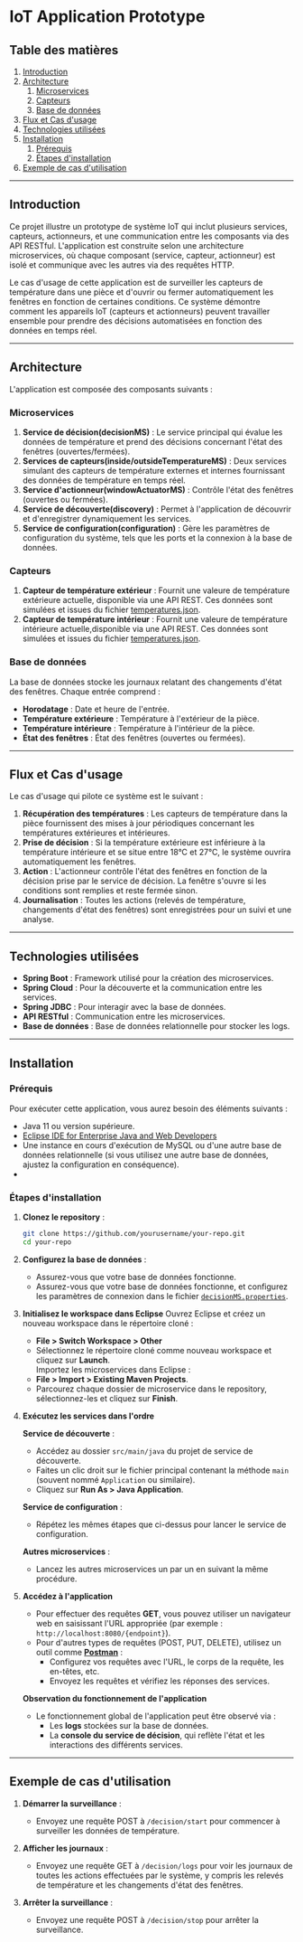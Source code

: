 # IoT Application Prototype

## Table des matières
1. [Introduction](#introduction)
2. [Architecture](#architecture)
    1. [Microservices](#microservices)
    2. [Capteurs](#capteurs)
    3. [Base de données](#base-de-données)
3. [Flux et Cas d'usage](#flux-et-cas-dusage)
4. [Technologies utilisées](#technologies-utilisées)
5. [Installation](#installation)
    1. [Prérequis](#prérequis)
    2. [Étapes d'installation](#étapes-dinstallation)
6. [Exemple de cas d'utilisation](#exemple-de-cas-dutilisation)

---

## Introduction

Ce projet illustre un prototype de système IoT qui inclut plusieurs services, capteurs, actionneurs, et une communication entre les composants via des API RESTful. L'application est construite selon une architecture microservices, où chaque composant (service, capteur, actionneur) est isolé et communique avec les autres via des requêtes HTTP.

Le cas d'usage de cette application est de surveiller les capteurs de température dans une pièce et d'ouvrir ou fermer automatiquement les fenêtres en fonction de certaines conditions. Ce système démontre comment les appareils IoT (capteurs et actionneurs) peuvent travailler ensemble pour prendre des décisions automatisées en fonction des données en temps réel.

---

## Architecture

L'application est composée des composants suivants :

### Microservices

1. **Service de décision(decisionMS)** : Le service principal qui évalue les données de température et prend des décisions concernant l'état des fenêtres (ouvertes/fermées).
2. **Services de capteurs(inside/outsideTemperatureMS)** : Deux services simulant des capteurs de température externes et internes fournissant des données de température en temps réel.
3. **Service d'actionneur(windowActuatorMS)** : Contrôle l'état des fenêtres (ouvertes ou fermées).
4. **Service de découverte(discovery)** : Permet à l'application de découvrir et d'enregistrer dynamiquement les services.
5. **Service de configuration(configuration)** : Gère les paramètres de configuration du système, tels que les ports et la connexion à la base de données.

### Capteurs

1. **Capteur de température extérieur** : Fournit une valeure de température extérieure actuelle, disponible via une API REST. Ces données sont simulées et issues du fichier [temperatures.json](https://github.com/MICHEL-Hugo/IOT_Application/blob/main/insideTemperatureMS/src/main/resources/temperatures.json).
2. **Capteur de température intérieur** : Fournit une valeure de température intérieure actuelle,disponible via une API REST. Ces données sont simulées et issues du fichier [temperatures.json](https://github.com/MICHEL-Hugo/IOT_Application/blob/main/outsideTemperatureMS/src/main/resources/temperatures.json).

### Base de données

La base de données stocke les journaux relatant des changements d'état des fenêtres. Chaque entrée comprend :
- **Horodatage** : Date et heure de l'entrée.
- **Température extérieure** : Température à l'extérieur de la pièce.
- **Température intérieure** : Température à l'intérieur de la pièce.
- **État des fenêtres** : État des fenêtres (ouvertes ou fermées).

---

## Flux et Cas d'usage

Le cas d'usage qui pilote ce système est le suivant :

1. **Récupération des températures** : Les capteurs de température dans la pièce fournissent des mises à jour périodiques concernant les températures extérieures et intérieures.
2. **Prise de décision** : Si la température extérieure est inférieure à la température intérieure et se situe entre 18°C et 27°C, le système ouvrira automatiquement les fenêtres.
3. **Action** : L'actionneur contrôle l'état des fenêtres en fonction de la décision prise par le service de décision. La fenêtre s'ouvre si les conditions sont remplies et reste fermée sinon.
4. **Journalisation** : Toutes les actions (relevés de température, changements d'état des fenêtres) sont enregistrées pour un suivi et une analyse.

---

## Technologies utilisées

- **Spring Boot** : Framework utilisé pour la création des microservices.
- **Spring Cloud** : Pour la découverte et la communication entre les services.
- **Spring JDBC** : Pour interagir avec la base de données.
- **API RESTful** : Communication entre les microservices.
- **Base de données** : Base de données relationnelle pour stocker les logs.

---

## Installation

### Prérequis

Pour exécuter cette application, vous aurez besoin des éléments suivants :
- Java 11 ou version supérieure.
- [Eclipse IDE for Enterprise Java and Web Developers](https://www.eclipse.org/downloads/packages/release/2021-03/r/eclipse-ide-enterprise-java-and-web-developers)
- Une instance en cours d'exécution de MySQL ou d'une autre base de données relationnelle (si vous utilisez une autre base de données, ajustez la configuration en conséquence).
- 
### Étapes d'installation

1. **Clonez le repository** :
    ```bash
    git clone https://github.com/yourusername/your-repo.git
    cd your-repo
    ```
2. **Configurez la base de données** :
   - Assurez-vous que votre base de données fonctionne.  
   - Assurez-vous que votre base de données fonctionne, et configurez les paramètres de connexion dans le fichier [`decisionMS.properties`](https://github.com/MICHEL-Hugo/IOT_Application/blob/main/decisionMS.properties).
     
3. **Initialisez le workspace dans Eclipse**
 Ouvrez Eclipse et créez un nouveau workspace dans le répertoire cloné :  
   - **File > Switch Workspace > Other**  
   - Sélectionnez le répertoire cloné comme nouveau workspace et cliquez sur **Launch**.  
   Importez les microservices dans Eclipse :  
   - **File > Import > Existing Maven Projects**.  
   - Parcourez chaque dossier de microservice dans le repository, sélectionnez-les et cliquez sur **Finish**.  
   

4. **Exécutez les services dans l'ordre**

   **Service de découverte** :  
   - Accédez au dossier `src/main/java` du projet de service de découverte.  
   - Faites un clic droit sur le fichier principal contenant la méthode `main` (souvent nommé `Application` ou similaire).  
   - Cliquez sur **Run As > Java Application**.  

   **Service de configuration** :  
   - Répétez les mêmes étapes que ci-dessus pour lancer le service de configuration.  

   **Autres microservices** :  
   - Lancez les autres microservices un par un en suivant la même procédure.  


 5. **Accédez à l'application**
    - Pour effectuer des requêtes **GET**, vous pouvez utiliser un navigateur web en saisissant l'URL appropriée (par exemple : `http://localhost:8080/{endpoint}`).  
    - Pour d'autres types de requêtes (POST, PUT, DELETE), utilisez un outil comme [**Postman**](https://www.postman.com/downloads/) :  
      - Configurez vos requêtes avec l'URL, le corps de la requête, les en-têtes, etc.  
      - Envoyez les requêtes et vérifiez les réponses des services.
    
    **Observation du fonctionnement de l'application**
    - Le fonctionnement global de l'application peut être observé via :  
        - Les **logs** stockées sur la base de données.  
        - La **console du service de décision**, qui reflète l'état et les interactions des différents services.  

---

## Exemple de cas d'utilisation

1. **Démarrer la surveillance** :
   - Envoyez une requête POST à `/decision/start` pour commencer à surveiller les données de température.

2. **Afficher les journaux** :
   - Envoyez une requête GET à `/decision/logs` pour voir les journaux de toutes les actions effectuées par le système, y compris les relevés de température et les changements d'état des fenêtres.

3. **Arrêter la surveillance** :
   - Envoyez une requête POST à `/decision/stop` pour arrêter la surveillance.

